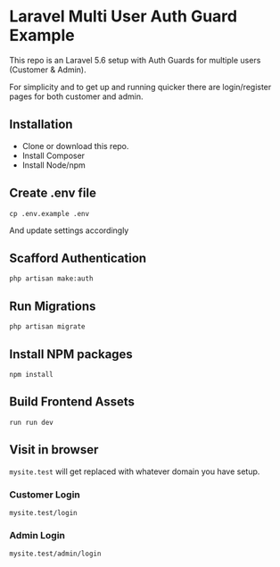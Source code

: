 # Laravel Multi User Auth Guard Example

This repo is an Laravel 5.6 setup with Auth Guards for multiple users (Customer & Admin).

For simplicity and to get up and running quicker there are login/register pages for both customer and admin.

## Installation

 - Clone or download this repo.
 - Install Composer
 - Install Node/npm

## Create .env file

```
cp .env.example .env
```

And update settings accordingly

## Scafford Authentication

```
php artisan make:auth
```

## Run Migrations

```
php artisan migrate
```


## Install NPM packages

```
npm install
```

## Build Frontend Assets

```
run run dev
```


## Visit in browser

`mysite.test` will get replaced with whatever domain you have setup.

### Customer Login
```
mysite.test/login
```

### Admin Login
```
mysite.test/admin/login
```